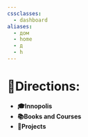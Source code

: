 ```yaml
---
cssclasses:
  - dashboard
aliases:
  - дом
  - home
  - д
  - h
---
```

# 🚪Directions:
- **🎓Innopolis**
- **📚Books and Courses**
- **🚀Projects**
